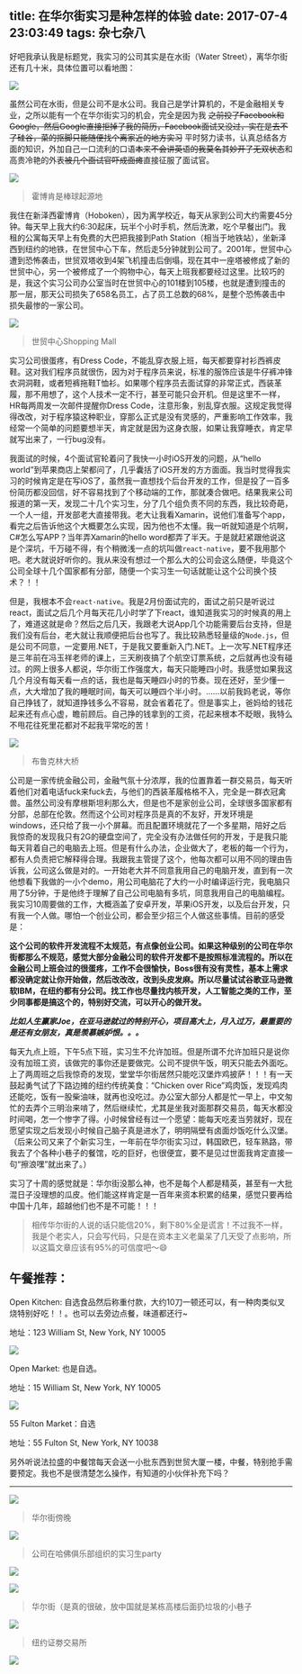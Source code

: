 title: 在华尔街实习是种怎样的体验
date: 2017-07-4 23:03:49
tags: 杂七杂八
---


好吧我承认我是标题党，我实习的公司其实是在水街（Water Street），离华尔街还有几十米，具体位置可以看地图：

<!--more-->

![](https://ooo.0o0.ooo/2017/06/26/5950791ed8e84.png)



虽然公司在水街，但是公司不是水公司。我自己是学计算机的，不是金融相关专业，之所以能有一个在华尔街实习的机会，完全是因为我 ~~之前投了Facebook和Google，然后Google直接拒掉了我的简历，Facebook面试又没过，实在是去不了硅谷，菜的抠脚只能随便找个离家近的地方实习~~ 平时努力读书，认真总结各方面的知识，外加自己一口流利的口语~~本来不会讲英语的我莫名其妙开了无双状态~~和高贵冷艳的外表~~被几个面试官吓成面瘫~~直接征服了面试官。

![](https://ooo.0o0.ooo/2017/06/26/5950791e78adf.jpg)

> 霍博肯是棒球起源地

我住在新泽西霍博肯（Hoboken），因为离学校近，每天从家到公司大约需要45分钟。每天早上我大约6:30起床，玩半个小时手机，然后洗漱，吃个早餐出门。我租的公寓每天早上有免费的大巴把我接到Path Station（相当于地铁站），坐新泽西到纽约的地铁，在世贸中心下车，然后走5分钟就到公司了。2001年，世贸中心遭到恐怖袭击，世贸双塔收到4架飞机撞击后倒塌，现在其中一座塔被修成了新的世贸中心，另一个被修成了一个购物中心，每天上班我都要经过这里。比较巧的是，我这个实习公司办公室当时在世贸中心的101楼到105楼，也就是遭到撞击的那一层，那天公司损失了658名员工，占了员工总数的68%，是整个恐怖袭击中损失最惨的一家公司。



![](https://ooo.0o0.ooo/2017/06/26/5950791d336c3.jpg)

> 世贸中心Shopping Mall




实习公司很蛋疼，有Dress Code，不能乱穿衣服上班，每天都要穿衬衫西裤皮鞋。这对我们程序员就很伤，因为对于程序员来说，标准的服饰应该是牛仔裤冲锋衣洞洞鞋，或者短裤拖鞋T恤衫。如果哪个程序员去面试穿的非常正式，西装革履，那不用想了，这个人技术一定不行，甚至可能只会开机。但是这里不一样，HR每两周发一次邮件提醒你Dress Code，注意形象，别乱穿衣服。这规定我觉得得改改，对于程序猿这种职业，穿那么正式是没有灵感的，严重影响工作效率，我经常一个简单的问题要想半天，肯定就是因为这身衣服，如果让我穿睡衣，肯定早就写出来了，一行bug没有。


我面试的时候，4个面试官轮着问了我快一小时iOS开发的问题，从“hello world”到苹果商店上架都问了，几乎囊括了iOS开发的方方面面。我当时觉得我实习的时候肯定是在写iOS了，虽然我一直想找个后台开发的工作，但是投了一百多份简历都没回信，好不容易找到了个移动端的工作，那就凑合做吧。结果我来公司报道的第一天，发现二十几个实习生，分了几个组负责不同的东西，我比较奇葩，一个人一组，开发部老大直接带我。老大让我看Xamarin，说他们准备写个app，看完之后告诉他这个大概要怎么实现，因为他也不太懂。我一听就知道是个坑啊，C#怎么写APP？当年弄Xamarin的hello word都弄了半天。于是就赶紧跟他说这是个深坑，千万碰不得，有个稍微浅一点的坑叫做`react-native`，要不我用那个吧。老大就说好听你的。我从来没有想过一个那么大的公司会这么随便，毕竟这个公司全球十几个国家都有分部，随便一个实习生一句话就能让这个公司换个技术？！！


但是，我根本不会`react-native`。我是2月份面试完的，面试之前只是听说过react，面试之后几个月每天花几小时学了下react，谁知道我实习的时候真的用上了，难道这就是命？然后之后几天，我跟老大说App几个功能需要后台支持，但是我们没有后台，老大就让我顺便把后台也写了。我比较熟悉轻量级的`Node.js`，但是公司不同意，一定要用.NET，于是我又要重新入门.NET。上一次写.NET程序还是三年前在冯玉祥老师的课上，三天刷夜搞了个航空订票系统，之后就再也没有碰过。的网上很多人都说，华尔街工作强度大，每天只能睡四小时。我感觉如果我这几个月没有每天看一点的话，我也是每天睡四小时的节奏。现在还好，至少懂一点，大大增加了我的睡眠时间，每天可以睡四个半小时。……以前我妈老说，等你自己挣钱了，就知道挣钱多么不容易，就会省着花了。但是事实上，爸妈给的钱花起来还有点心虚，瞻前顾后。自己挣的钱拿到的工资，花起来根本不眨眼，我特么不甩花往死里花都对不起我平常吃的苦！


![](https://ooo.0o0.ooo/2017/06/26/5950791e30c3d.jpg)


> 布鲁克林大桥

公司是一家传统金融公司，金融气氛十分浓厚，我的位置靠着一群交易员，每天听着他们对着电话fuck来fuck去，与他们的西装革履格格不入，完全是一群衣冠禽兽。虽然公司没有摩根斯坦利那么大，但是也不是家创业公司，全球很多国家都有分部，总部在伦敦。然而这个公司对程序员是真的不友好，开发环境是windows，还只给了我一小个屏幕。而且配置环境就花了一个多星期，陪好之后我惊奇的发现我只有2G的硬盘空间了，完全没有办法做任何的开发，于是我只能每天背着自己的电脑去上班。但是有什么办法，企业做大了，老板的每一个行为，都有人负责把它解释得合理。我跟我主管提了这个，他每次都可以用不同的理由告诉我，公司这么做是对的。一开始老大并不同意我用自己的电脑开发，直到有一次他想看下我做的一小个demo，用公司电脑花了大约一小时编译运行完，我电脑只用了5分钟，于是他终于理解了自己公司电脑有多坑，同意我用自己的电脑编程。我实习10周要做的工作，大概涵盖了安卓开发，苹果iOS开发，以及后台开发，只有我一个人做。哪怕一个创业公司，都会至少招三个人做这些事情。目前的感受是：

**这个公司的软件开发流程不太规范，有点像创业公司。如果这种级别的公司在华尔街都那么不规范，感觉大部分金融公司的软件开发都不是按照标准流程的。所以在金融公司上班会过的很蛋疼，工作不会很愉快，Boss很有没有灵性，基本上需求都没确定就让你开始做，然后改改改，改到头皮发麻。所以尽量试试谷歌亚马逊微软IBM，在纽约都有分公司。找工作也尽量找内核开发，人工智能之类的工作，至少同事都是搞这个的，特别好交流，可以开心的做开发。**

***比如人生赢家Joe，在亚马逊就过的特别开心，项目高大上，月入过万，最重要的是还有女朋友，真是羡慕嫉妒恨。。。***

每天九点上班，下午5点下班，实习生不允许加班。但是所谓不允许加班只是说你没有加班工资，该做完的事你还是要做完。公司不提供午饭，明天只能去外面吃。上了两周班之后我惊奇的发现，堂堂华尔街居然只能吃汉堡炸鸡披萨！！！有一天鼓起勇气试了下路边摊的纽约传统美食：“Chicken over Rice”鸡肉饭，发现鸡肉还能吃，饭有一股柴油味，就再也没吃过。办公室大部分人都是忙一早上，中文匆忙的去弄个三明治来啃了，然后继续忙，尤其是坐我对面那群交易员，每天水都没时间喝，怎一个惨字了得。小时候曾经有过一个愿望：能每天吃麦当劳就好，现在愿望实现之后发现小时候自己脑子真是进水了，明明隔壁有卤面炒饭吃什么汉堡。（后来公司又来了个新实习生，一年前在华尔街实习过，韩国欧巴，轻车熟路，带我去了个各种小巷子的餐馆，吃的巨好，也很便宜，要不是见过世面我肯定直接一句“擦浪嘿”就出来了。） 



实习了十周的感觉就是：华尔街没那么神，也不是每个人都是精英，甚至有一大批混日子没理想的瓜皮。他们能这样肯定是一百年来资本积累的结果，感觉只要再给中国十几年，超越他们也不是不可能！！！

> 相传华尔街的人说的话只能信20%，剩下80%全是谎言！不过我不一样，我是个老实人，只会写代码，只是在资本主义老巢呆了几天受了点影响，所以这篇文章应该有95%的可信度吧～😄


## 午餐推荐：

Open Kitchen: 自选食品然后称重付款，大约10刀一顿还可以，有一种肉类似叉烧特别好吃！！。也可以去旁边点餐，味道都还行~

地址：123 William St, New York, NY 10005

![](http://7xkfbb.com1.z0.glb.clouddn.com/18-1-22/30924366.jpg)

Open Market: 也是自选。

地址：15 William St, New York, NY 10005

![](http://7xkfbb.com1.z0.glb.clouddn.com/18-1-22/7296396.jpg)

55 Fulton Market：自选

地址：55 Fulton St, New York, NY 10038



另外听说法拉盛的中餐馆每天会送一小批东西到世贸大厦一楼，中餐，特别抢手需要预定。我也不是很清楚怎么操作，有知道的小伙伴补充下吗？


--------

![](https://ooo.0o0.ooo/2017/06/26/5950791e2b7a1.jpg)

> 华尔街傍晚


![](https://ooo.0o0.ooo/2017/06/26/59507a63b0566.jpg)

> 公司在哈佛俱乐部组织的实习生party


![](http://7xkfbb.com1.z0.glb.clouddn.com/17-7-6/62646229.jpg)

![](http://7xkfbb.com1.z0.glb.clouddn.com/17-7-6/7401519.jpg)

> 华尔街（是真的很破，放中国就是某栋高楼后面扔垃圾的小巷子



![](http://7xkfbb.com1.z0.glb.clouddn.com/17-7-6/79288205.jpg)

> 纽约证劵交易所


![](http://7xkfbb.com1.z0.glb.clouddn.com/17-7-6/13272244.jpg)

 




